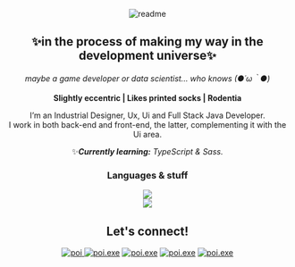 <p align="center"><img  src="https://i.postimg.cc/rm3GNQCy/readme2.png" alt="readme" border="0"></p>
<h2 align="center">✨in the process of making my way in the development universe✨</h2>
<div align="center">
<i>maybe a game developer or data scientist... who knows (●´ω｀●)</i><br>
<br>
 <b>Slightly eccentric | Likes printed socks | Rodentia</b>

<p> I’m an Industrial Designer, Ux, Ui and Full Stack Java Developer.<br>
I work in both back-end and front-end, the latter, complementing it with the Ui area.<br>
  
 ✨<b><i>Currently learning:</b> TypeScript & Sass.</i><br>
  
<h3>Languages & stuff</h3>
  
  <img src="https://github-readme-streak-stats.herokuapp.com?user=Poipurin&theme=tokyonight_duo&hide_border=true">  <br>
  <img src="https://github-readme-stats.vercel.app/api/top-langs/?username=Poipurin&layout=compact&theme=transparent&show_icons=true">
  
  
  <h2>Let's connect!</h2>
<p>
  <a href="https://linkedin.com/in/bpinorojo" rel="nofollow"><img src="https://img.shields.io/badge/linkedin-%230077B5.svg?style=for-the-badge&logo=linkedin&logoColor=white" alt="poi"> <a href="https://www.behance.net/bpinorojo" rel="nofollow"><img src="https://img.shields.io/badge/behance-%230077B5.svg?style=for-the-badge&logo=behance&logoColor=white" alt="poi.exe"></a> <a href="mailto:b.pinorojo@gmail.com" rel="nofollow"><img src="https://img.shields.io/badge/gmail-%230077B5.svg?style=for-the-badge&logo=gmail&logoColor=white" alt="poi.exe"></a> <a href="https://discord.gg/Poi.exe#6375" rel="nofollow"><img src="https://img.shields.io/badge/Discord-%230077B5.svg?style=for-the-badge&logo=discord&logoColor=white" alt="poi.exe"></a> <a href="https://poipurin.itch.io/" rel="nofollow"><img src="https://img.shields.io/badge/itch.io-%230077B5.svg?style=for-the-badge&logo=itch.io&logoColor=white" alt="poi.exe"></a>
</p>
 </div>
 
<!--
**Poipurin/Poipurin** is a ✨ _special_ ✨ repository because its `README.md` (this file) appears on your GitHub profile.

Here are some ideas to get you started:

- 🔭 I’m currently working on ...
- 🌱 I’m currently learning ...
- 👯 I’m looking to collaborate on ...
- 🤔 I’m looking for help with ...
- 💬 Ask me about ...
- 📫 How to reach me: ...
- 😄 Pronouns: ...
- ⚡ Fun fact: ...
-->
